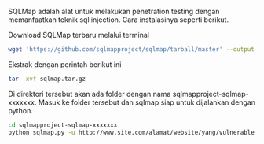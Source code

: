 SQLMap adalah alat untuk melakukan penetration testing dengan memanfaatkan teknik sql injection. Cara instalasinya seperti berikut.

Download SQLMap terbaru melalui terminal
```bash
wget 'https://github.com/sqlmapproject/sqlmap/tarball/master' --output-document=sqlmap.tar.gz
```

Ekstrak dengan perintah berikut ini
```bash
tar -xvf sqlmap.tar.gz
```

Di direktori tersebut akan ada folder dengan nama sqlmapproject-sqlmap-xxxxxxx. Masuk ke folder tersebut dan sqlmap siap untuk dijalankan dengan python.
```bash
cd sqlmapproject-sqlmap-xxxxxxx
python sqlmap.py -u http://www.site.com/alamat/website/yang/vulnerable --dbs
```



